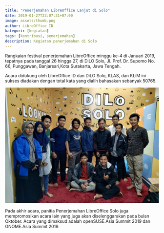 ```yaml
---
title: "Penerjemahan LibreOffice Lanjut di Solo"
date: 2019-01-27T22:07:31+07:00
image: assets/thumb.png
author: LibreOffice ID
kategori: [kegiatan]
tags: [kontribusi, penerjemahan]
description: Kegiatan penerjemahan di Solo
---
```


Rangkaian festival penerjemahan LibreOffice minggu ke-4 di Januari 2019, tepatnya pada tanggal 26 hingga 27, di DiLO Solo, Jl. Prof. Dr. Supomo No. 66, Punggawan, Banjarsari,Kota Surakarta, Jawa Tengah. 

Acara didukung oleh LibreOffice ID dan DiLO Solo, KLAS, dan KLiM ini sukses diadakan dengan total kata yang dialih bahasakan sebanyak 50765.

![Penerjemahan di Solo](assets/gambar1.jpg)

Pada akhir acara, panitia Penerjemahan LibreOffice Solo juga mempromosikan acara lain yang juga akan diselenggarakan pada bulan Oktober. Acara yang dimaksud adalah openSUSE.Asia Summit 2019 dan GNOME.Asia Summit 2019.
